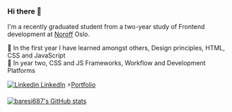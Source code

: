 ### Hi there 👋

 I'm a recently graduated student from a two-year study of Frontend development at [Noroff](https://www.noroff.no/en/studies/vocational-school/front-end-development) Oslo.
        

🌱 In the first year I have learned amongst others, Design principles, HTML, CSS and JavaScript
<br>
🔭 In year two, CSS and JS Frameworks, Workflow and Development Platforms

[![Linkedin](https://i.stack.imgur.com/gVE0j.png) LinkedIn](https://www.linkedin.com/in/hreinn-gylfason-b9a48521a/)
⚡[Portfolio](https://baresi687.github.io/)

[![baresi687's GitHub stats](https://github-readme-stats.vercel.app/api?username=baresi687)](https://github.com/anuraghazra/github-readme-stats)




<!--
**baresi687/baresi687** is a ✨ _special_ ✨ repository because its `README.md` (this file) appears on your GitHub profile.

Here are some ideas to get you started:

- 🔭 I’m currently working on ...
- 🌱 I’m currently learning ...
- 👯 I’m looking to collaborate on ...
- 🤔 I’m looking for help with ...
- 💬 Ask me about ...
- 📫 How to reach me: ...
- 😄 Pronouns: ...
- ⚡ Fun fact: ...
-->
